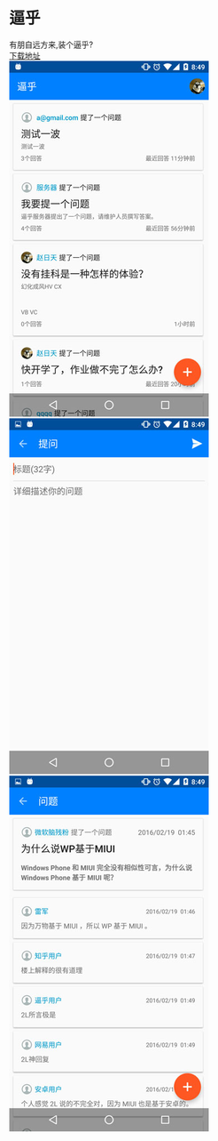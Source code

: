 # 逼乎
有朋自远方来,装个逼乎?  
[下载地址](http://7xn7nj.com2.z0.glb.qiniucdn.com/Konw__v1.1_20160314.apk)  
![0](image/Screenshot_0.jpg)![1](image/Screenshot_1.jpg)![2](image/Screenshot_2.jpg)

